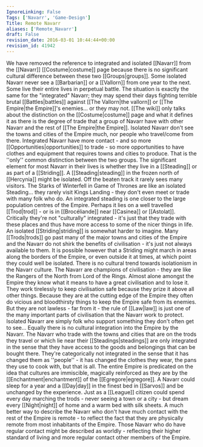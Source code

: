```yaml
---
IgnoreLinking: False
Tags: ['Navarr', 'Game-Design']
Title: Remote Navarr
aliases: ['Remote_Navarr']
draft: False
revision_date: 2016-03-01 10:44:44+00:00
revision_id: 41942
---
```


We have removed the reference to integrated and isolated [[Navarr]] from the [[Navarr]] [[Costume|costume]] page because there is no significant cultural difference between these two [[Groups|groups]]. Some isolated Navarr never see a [[Barbarian]] or a [[Vallorn]] from one year to the next. Some live their entire lives in perpetual battle. The situation is exactly the same for the "integrated" Navarr; they may spend their days fighting terrible brutal [[Battles|battles]] against [[The Vallorn|the vallorn]] or [[The Empire|the Empire]]'s enemies... or they may not.
[[The wiki]] only talks about the distinction on the [[Costume|costume]] page and what it defines it as there is the degree of trade that a group of Navarr have with other Navarr and the rest of [[The Empire|the Empire]]. Isolated Navarr don't see the towns and cities of the Empire much, nor people who travel/come from there. Integrated Navarr have more contact - and so more [[Opportunities|opportunities]] to trade - so more opportunities to have clothes and equipment that requires towns and cities to produce. That is the ''only'' common distinction between the two groups.
The significant element for most Navarr in their lives is whether they live in a [[Steading]] or as part of a [[Striding]]. A [[Steading|steading]] in the frozen north of [[Hercynia]] might be isolated. Off the beaten track it rarely sees many visitors. The Starks of Winterfell in Game of Thrones are like an isolated Steading... they rarely visit Kings Landing - they don't even meet or trade with many folk who do. An integrated steading is one closer to the large population centres of the Empire. Perhaps it lies on a well travelled [[Trod|trod]] - or is in [[Brocéliande]] near [[Casinea]] or [[Astolat]]. Critically they're not "culturally" integrated - it's just that they trade with these places and thus have more access to some of the nicer things in life.
An isolated [[Striding|striding]] is somewhat harder to imagine. Many [[Trods|trods]] go past many of the major towns and cities of the Empire and the Navarr do not shirk the benefits of civilisation - it's just not always available to them. It is possible however that a Striding might march in areas along the borders of the Empire, or even outside it at times, at which point they could well be isolated.
There is no cultural trend towards isolationism in the Navarr culture. The Navarr are champions of civilisation - they are like the Rangers of the North from Lord of the Rings.  Almost alone amongst the Empire they know what it means to have a great civilisation and to lose it. They work tirelessly to keep civilisation safe because they prize it above all other things. Because they are at the cutting edge of the Empire they often do vicious and bloodthirsty things to keep the Empire safe from its enemies. But they are not lawless - far from it - the rule of [[Law|law]] is just one of the many important parts of civilisation that the Navarr work to protect. Isolated Navarr are simply folk who support something they don't often get to see...
Equally there is no cultural integration into the Empire by the Navarr. The Navarr who trade with the towns and cities that are on the trods they travel or which lie near their [[Steadings|steadings]] are only integrated in the sense that they have access to the goods and belongings that can be bought there. They're categorically not integrated in the sense that it has changed them as ''people'' - it has changed the clothes they wear, the pans they use to cook with, but that is all. The entire Empire is predicated on the idea that cultures are immiscible, magically reinforced as they are by the [[Enchantment|enchantment]] of the [[Egregore|egregore]]. A Navarr could sleep for a year and a [[Day|day]] in the finest bed in [[Sarvos]] and be unchanged by the experience. Just as a [[League]] citizen could spend every day marching the trods - never seeing a town or a city - but dream every [[Night|night]] of home and a warm bed with silk sheets.
A much better way to describe the Navarr who don't have much contact with the rest of the Empire is remote - to reflect the fact that they are physically remote from most inhabitants of the Empire. Those Navarr who do have regular contact might be described as worldly - reflecting their higher standard of living and more regular contact other members of the Empire.
